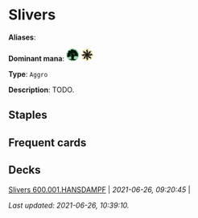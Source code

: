 # Slivers

**Aliases**: 

**Dominant mana**: <img src="../resources/images/mana/G.png" width="25"/> <img src="../resources/images/mana/W.png" width="25"/>

**Type**: `Aggro`

**Description**: TODO.

## **Staples**



## **Frequent cards**



## **Decks**

[Slivers 600.001.HANSDAMPF](https://deckstats.net/decks/181430/2125455-slivers-600-001-hansdampf) | *2021-06-26, 09:20:45* |   


*Last updated: 2021-06-26, 10:39:10.*
